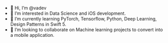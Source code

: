 - 👋 Hi, I’m @vadev
- 👀 I’m interested in Data Science and iOS development. 
- 🌱 I’m currently learning PyTorch, Tensorflow, Python, Deep Learning, Design Patterns in Swift 5.
- 💞️ I’m looking to collaborate on Machine learning projects to convert into a mobile application. 

<!---
vadev/vadev is a ✨ special ✨ repository because its `README.md` (this file) appears on your GitHub profile.
You can click the Preview link to take a look at your changes.
--->

